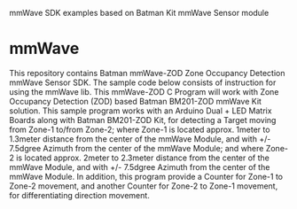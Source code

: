 
mmWave SDK examples based on Batman Kit mmWave Sensor module

# mmWave

This repository contains Batman mmWave-ZOD Zone Occupancy Detection mmWave Sensor SDK. The sample code below consists of instruction for using the mmWave lib. This mmWave-ZOD C Program will work with Zone Occupancy Detection (ZOD) based Batman BM201-ZOD mmWave Kit solution. This sample program works with an Arduino Dual + LED Matrix Boards along with Batman BM201-ZOD Kit, for detecting a Target moving from Zone-1 to/from Zone-2; where Zone-1 is located approx. 1meter to 1.3meter distance from the center of the mmWave Module, and with +/- 7.5dgree Azimuth from the center of the mmWave Module; and where Zone-2 is located approx. 2meter to 2.3meter distance from the center of the mmWave Module, and with +/- 7.5dgree Azimuth from the center of the mmWave Module.  In addition, this program provide a Counter for Zone-1 to Zone-2 movement, and another Counter for Zone-2 to Zone-1 movement, for differentiating direction movement.

